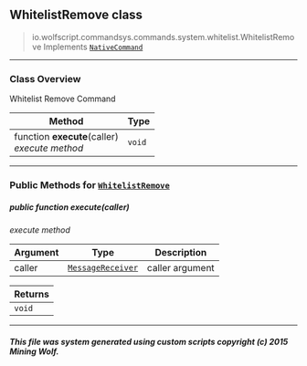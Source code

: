 ## WhitelistRemove __class__

>io.wolfscript.commandsys.commands.system.whitelist.WhitelistRemove
>Implements [`NativeCommand`](../../../NativeCommand.md)

---

### Class Overview

Whitelist Remove Command

Method | Type   
--- | :--- 
 function __execute__(caller) <br> _execute method_ | `void`



---


### Public Methods for [`WhitelistRemove`](WhitelistRemove.md)

##### <a id='execute'></a>public  function __execute__(caller)

_execute method_

Argument | Type | Description  
--- | --- | --- 
caller | [`MessageReceiver`](../../../../chat/MessageReceiver.md) | caller argument

Returns | 
--- | 
`void` |


---


##### This file was system generated using custom scripts copyright (c) 2015 Mining Wolf.
	

